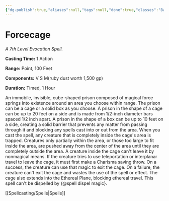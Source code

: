 ```yaml
---
{"dg-publish":true,"aliases":null,"tags":null,"done":true,"classes":"Bard, Warlock, Wizard,","spellLevel":7,"school":"Evocation","source":"PHB","permalink":"/spells/forcecage/","dgHomeLink":false,"dgPassFrontmatter":true}
---
```


# Forcecage
*A 7th Level Evocation Spell.*

**Casting Time:** 1 Action

**Range:** Point, 100 Feet

**Components:** V S M(ruby dust worth 1,500 gp)

**Duration:** Timed, 1 Hour

An immobile, invisible, cube-shaped prison composed of magical force springs into existence around an area you choose within range. The prison can be a cage or a solid box as you choose.
A prison in the shape of a cage can be up to 20 feet on a side and is made from 1/2-inch diameter bars spaced 1/2 inch apart.
A prison in the shape of a box can be up to 10 feet on a side, creating a solid barrier that prevents any matter from passing through it and blocking any spells cast into or out from the area.
When you cast the spell, any creature that is completely inside the cage's area is trapped. Creatures only partially within the area, or those too large to fit inside the area, are pushed away from the center of the area until they are completely outside the area.
A creature inside the cage can't leave it by nonmagical means. If the creature tries to use teleportation or interplanar travel to leave the cage, it must first make a Charisma saving throw. On a success, the creature can use that magic to exit the cage. On a failure, the creature can't exit the cage and wastes the use of the spell or effect. The cage also extends into the Ethereal Plane, blocking ethereal travel.
This spell can't be dispelled by {@spell dispel magic}.

[[Spellcasting/Spells|Spells]]